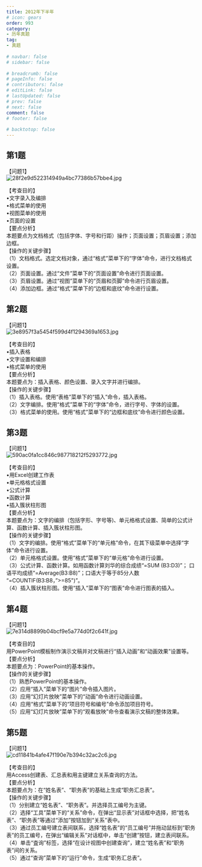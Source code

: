 ```yaml
---  
title: 2012年下半年  
# icon: gears  
order: 993  
category:  
- 历年真题  
tag:  
- 真题  
  
# navbar: false  
# sidebar: false  
  
# breadcrumb: false  
# pageInfo: false  
# contributors: false  
# editLink: false  
# lastUpdated: false  
# prev: false  
# next: false  
comment: false  
# footer: false  
  
# backtotop: false  
---  
```

## 第1题 ##

【问题1】  
![28f2e9d522314949a4bc77386b57bbe4.jpg][]  
  
【考查目的】  
•文字录入及编排  
•格式菜单的使用  
•视图菜单的使用  
•页面的设置  
【要点分析】  
本题要点为文档格式（包括字体、字号和行距）操作；页面设置；页眉设置；添加边框。  
【操作的关键步骤】  
（1）文档格式。选定文档对象，通过“格式”菜单下的“字体”命令，进行文档格式设置。  
（2）页面设置。通过“文件”菜单下的“页面设置”命令进行页面设置。  
（3）页眉设置。通过“视图”菜单下的“页眉和页脚”命令进行页眉设置。  
（4）添加边框。通过“格式”菜单下的“边框和底纹”命令进行设置。  
  


## 第2题 ##

【问题1】  
![3e8957f3a5454f599d4f1294369a1653.jpg][]  
  
【考查目的】  
•插入表格  
•文字设置和编排  
•格式菜单的使用  
【要点分析】  
本题要点为：插入表格、颜色设置、录入文字并进行编排。  
【操作的关键步骤】  
（1）插入表格。使用“表格”菜单下的“插入”命令，插入表格。  
（2）文字编排。使用“格式”菜单下的“字体”命令，进行字号、字体的设置。  
（3）格式菜单的使用。使用“格式”菜单下的“边框和底纹”命令进行颜色设置。  
  


## 第3题 ##

【问题1】  
![590ac0fa1cc846c987718212f5293772.jpg][]  
  
【考查目的】  
•用Excel创建工作表  
•单元格格式设置  
•公式计算  
•函数计算  
•插入簇状柱形图  
【要点分析】  
本题要点为：文字的编排（包括字形、字号等)、单元格格式设置、简单的公式计算、函数计算、插入簇状柱形图。  
【操作的关键步骤】  
（1）文字的编排。使用“格式”菜单下的“单元格”命令，在其下级菜单中选择“字体”命令进行设置。  
（2）单元格格式设置。使用“格式”菜单下的“单元格”命令进行设置。  
（3）公式计算、函数计算。如用函数计算刘华的综合成绩“=SUM (B3:D3)”； 口语平均成绩“=Average(B3:B8)”；口语大于等于85分人数 “=COUNTIF(B3:B8，”&gt;=85")”。  
（4）插入簇状柱形图。使用“插入”菜单下的“图表”命令进行图表的插入。  
  


## 第4题 ##

【问题1】  
![7e314d8899b04bcf9e5a774d0f2c641f.jpg][]  
  
【考查目的】  
用PowerPoint模板制作演示文稿并对文稿进行“插入动画”和“动画效果”设置等。  
【要点分析】  
本题要点为：PowerPoint的基本操作。  
【操作的关键步骤】  
（1）熟悉PowerPoint的基本操作。  
（2）应用“插入”菜单下的“图片”命令插入图片。  
（3）应用“幻灯片放映”菜单下的“动画”命令进行动画设置。  
（4）应用“格式”菜单下的“项目符号和编号”命令添加项目符号。  
（5）应用“幻灯片放映”菜单下的“观看放映”命令查看演示文稿的整体效果。  
  


## 第5题 ##

【问题1】  
![cd11841b4afe47f190e7b394c32ac2c6.jpg][]  
  
【考查目的】  
用Access创建表、汇总表和用主键建立关系查询的方法。  
【要点分析】  
本题要点为：在“姓名表”、“职务表”的基础上生成“职务汇总表”。  
【操作的关键步骤】  
（1）分别建立“姓名表”、“职务表”。并选择员工编号为主键。  
（2）选择“工具”菜单下的“关系”命令，在弹出“显示表”对话框中选择，把“姓名表”、“职务表”等通过“添加”按钮加到“关系”表中。  
（3）通过员工编号建立表间联系，选择“姓名表”的“员工编号”并拖动鼠标到“职务表”的员工编号，在弹出“编辑关系”对话框中，单击“创建”按钮，建立表间联系。  
（4）单击“査询”标签，选择“在设计视图中创建查询”，建立“姓名表”和“职务表”间的关系。  
（5）通过“查询”菜单下的“运行”命令，生成“职务汇总表”。  
  



[28f2e9d522314949a4bc77386b57bbe4.jpg]: https://www.xkxxkx.cn/file/exam/software/信息处理技术员/案例/第1题/28f2e9d522314949a4bc77386b57bbe4.jpg
[3e8957f3a5454f599d4f1294369a1653.jpg]: https://www.xkxxkx.cn/file/exam/software/信息处理技术员/案例/第2题/3e8957f3a5454f599d4f1294369a1653.jpg
[590ac0fa1cc846c987718212f5293772.jpg]: https://www.xkxxkx.cn/file/exam/software/信息处理技术员/案例/第3题/590ac0fa1cc846c987718212f5293772.jpg
[7e314d8899b04bcf9e5a774d0f2c641f.jpg]: https://www.xkxxkx.cn/file/exam/software/信息处理技术员/案例/第4题/7e314d8899b04bcf9e5a774d0f2c641f.jpg
[cd11841b4afe47f190e7b394c32ac2c6.jpg]: https://www.xkxxkx.cn/file/exam/software/信息处理技术员/案例/第5题/cd11841b4afe47f190e7b394c32ac2c6.jpg
